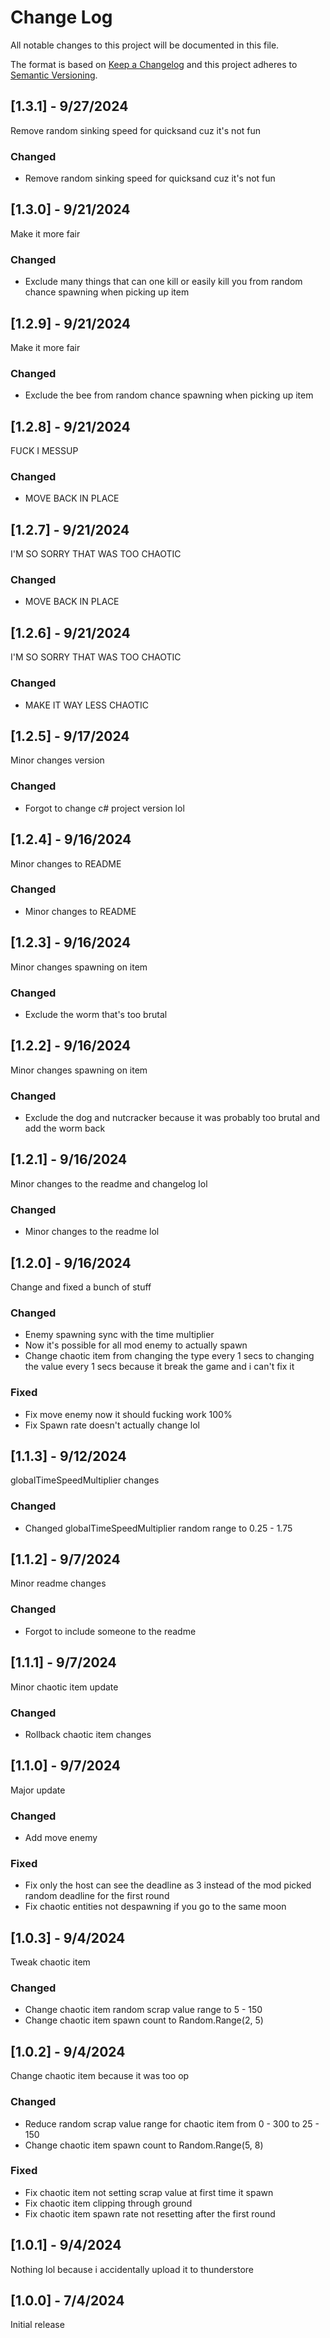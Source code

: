 # Change Log
All notable changes to this project will be documented in this file.
 
The format is based on [Keep a Changelog](http://keepachangelog.com/)
and this project adheres to [Semantic Versioning](http://semver.org/).



## [1.3.1] - 9/27/2024

Remove random sinking speed for quicksand cuz it's not fun

### Changed
- Remove random sinking speed for quicksand cuz it's not fun

## [1.3.0] - 9/21/2024

Make it more fair

### Changed
- Exclude many things that can one kill or easily kill you from random chance spawning when picking up item

## [1.2.9] - 9/21/2024

Make it more fair

### Changed
- Exclude the bee from random chance spawning when picking up item

## [1.2.8] - 9/21/2024

FUCK I MESSUP

### Changed
- MOVE BACK IN PLACE

## [1.2.7] - 9/21/2024

I'M SO SORRY THAT WAS TOO CHAOTIC

### Changed
- MOVE BACK IN PLACE

## [1.2.6] - 9/21/2024

I'M SO SORRY THAT WAS TOO CHAOTIC

### Changed
- MAKE IT WAY LESS CHAOTIC

## [1.2.5] - 9/17/2024

Minor changes version

### Changed
- Forgot to change c# project version lol

## [1.2.4] - 9/16/2024

Minor changes to README

### Changed
- Minor changes to README

## [1.2.3] - 9/16/2024

Minor changes spawning on item

### Changed
- Exclude the worm that's too brutal

## [1.2.2] - 9/16/2024

Minor changes spawning on item

### Changed
- Exclude the dog and nutcracker because it was probably too brutal and add the worm back

## [1.2.1] - 9/16/2024

Minor changes to the readme and changelog lol

### Changed
- Minor changes to the readme lol

## [1.2.0] - 9/16/2024

Change and fixed a bunch of stuff

### Changed
- Enemy spawning sync with the time multiplier
- Now it's possible for all mod enemy to actually spawn
- Change chaotic item from changing the type every 1 secs to changing the value every 1 secs because it break the game and i can't fix it

### Fixed
- Fix move enemy now it should fucking work 100%
- Fix Spawn rate doesn't actually change lol

## [1.1.3] - 9/12/2024

globalTimeSpeedMultiplier changes

### Changed
- Changed globalTimeSpeedMultiplier random range to 0.25 - 1.75

## [1.1.2] - 9/7/2024

Minor readme changes

### Changed
- Forgot to include someone to the readme

## [1.1.1] - 9/7/2024

Minor chaotic item update

### Changed
- Rollback chaotic item changes

## [1.1.0] - 9/7/2024

Major update

### Changed
- Add move enemy


### Fixed
- Fix only the host can see the deadline as 3 instead of the mod picked random deadline for the first round
- Fix chaotic entities not despawning if you go to the same moon

## [1.0.3] - 9/4/2024

Tweak chaotic item

### Changed

- Change chaotic item random scrap value range to 5 - 150
- Change chaotic item spawn count to Random.Range(2, 5)

## [1.0.2] - 9/4/2024

Change chaotic item because it was too op

### Changed
  
- Reduce random scrap value range for chaotic item from 0 - 300 to 25 - 150
- Change chaotic item spawn count to Random.Range(5, 8)

### Fixed
- Fix chaotic item not setting scrap value at first time it spawn
- Fix chaotic item clipping through ground
- Fix chaotic item spawn rate not resetting after the first round

## [1.0.1] - 9/4/2024

Nothing lol because i accidentally upload it to thunderstore
 
## [1.0.0] - 7/4/2024
 
Initial release